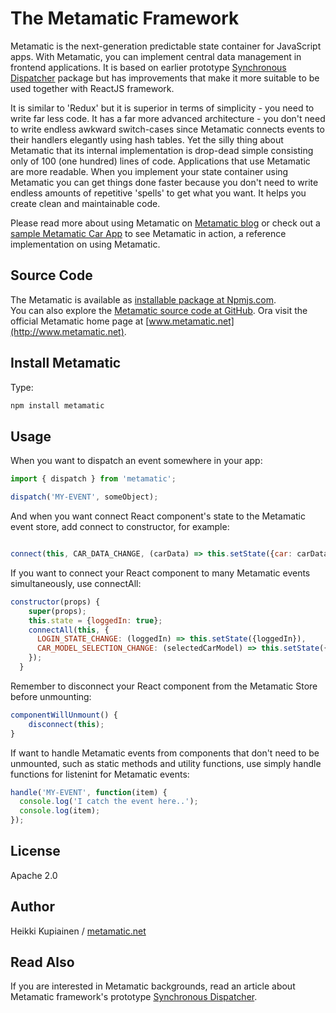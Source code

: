 # The Metamatic Framework 

Metamatic is the next-generation predictable state container for JavaScript apps. With Metamatic, you can implement central data management in frontend applications.
It is based on earlier prototype [Synchronous Dispatcher](https://www.npmjs.com/package/synchronous-dispatcher) package
but has improvements that make it more suitable to be used together with ReactJS framework.

It is similar to 'Redux' but it is superior in terms of simplicity - you need to write far less code. It has a far more advanced architecture -
you don't need to write endless awkward switch-cases since Metamatic connects events to their handlers elegantly using hash tables. 
Yet the silly thing about Metamatic that its internal implementation is drop-dead simple consisting only of 100 (one hundred) lines of code.
Applications that use Metamatic are more readable. When you implement your state container using Metamatic you can get things done faster because 
you don't need to write endless amounts of repetitive 'spells' to get what you want. It helps you create clean and maintainable code. 

Please read more about using Metamatic on [Metamatic blog](http://www.oppikone.fi/blog/introducing-metamate-framework.html)
or check out a [sample Metamatic Car App](https://github.com/develprr/metamatic-car-app) to see Metamatic in action, a reference implementation
on using Metamatic. 

## Source Code

The Metamatic is available as [installable package at Npmjs.com](https://www.npmjs.com/package/metamatic).  
You can also explore the [Metamatic source code at GitHub](https://github.com/develprr/metamatic-framework). Ora visit the official
Metamatic home page at [www.metamatic.net](http://www.metamatic.net).

## Install Metamatic

Type:

```js
npm install metamatic
```

## Usage
When you want to dispatch an event somewhere in your app:

```js
import { dispatch } from 'metamatic';

dispatch('MY-EVENT', someObject);

```

And when you want connect React component's state to the Metamatic event store, add connect to constructor, for example:

```js

connect(this, CAR_DATA_CHANGE, (carData) => this.setState({car: carData));

```

If you want to connect your React component to many Metamatic events simultaneously, 
use connectAll:

```js
constructor(props) {
    super(props);
    this.state = {loggedIn: true};
    connectAll(this, {
      LOGIN_STATE_CHANGE: (loggedIn) => this.setState({loggedIn}),
      CAR_MODEL_SELECTION_CHANGE: (selectedCarModel) => this.setState({selectedCarModel})
    });
  }
```

Remember to disconnect your React component from the Metamatic Store before unmounting:

```js
componentWillUnmount() {
    disconnect(this);
}
```

If want to handle Metamatic events from components that don't need to be unmounted, such as static methods and utility functions,
use simply handle functions for listenint for Metamatic events:

```js
handle('MY-EVENT', function(item) {
  console.log('I catch the event here..');
  console.log(item);
});

```

## License

Apache 2.0

## Author

Heikki Kupiainen / [metamatic.net](http://www.metamatic.net)


## Read Also

If you are interested in Metamatic backgrounds, read an article about Metamatic framework's prototype [Synchronous Dispatcher]((http://www.oppikone.fi/blog/introducing-synchronous-dispatcher.html)).

